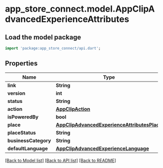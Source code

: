 # app_store_connect.model.AppClipAdvancedExperienceAttributes

## Load the model package
```dart
import 'package:app_store_connect/api.dart';
```

## Properties
Name | Type | Description | Notes
------------ | ------------- | ------------- | -------------
**link** | **String** |  | [optional] 
**version** | **int** |  | [optional] 
**status** | **String** |  | [optional] 
**action** | [**AppClipAction**](AppClipAction.md) |  | [optional] 
**isPoweredBy** | **bool** |  | [optional] 
**place** | [**AppClipAdvancedExperienceAttributesPlace**](AppClipAdvancedExperienceAttributesPlace.md) |  | [optional] 
**placeStatus** | **String** |  | [optional] 
**businessCategory** | **String** |  | [optional] 
**defaultLanguage** | [**AppClipAdvancedExperienceLanguage**](AppClipAdvancedExperienceLanguage.md) |  | [optional] 

[[Back to Model list]](../README.md#documentation-for-models) [[Back to API list]](../README.md#documentation-for-api-endpoints) [[Back to README]](../README.md)


